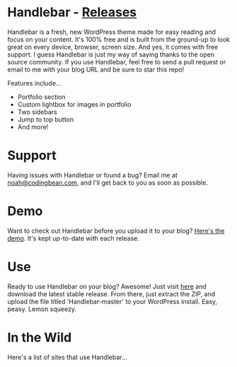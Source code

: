 Handlebar - [Releases](https://github.com/Codingbean/Handlebar/releases)
=========

Handlebar is a fresh, new WordPress theme made for easy reading and focus on your content. It's 100% free and is built from the ground-up to look great on every device, browser, screen size. And yes, it comes with free support. I guess Handlebar is just my way of saying thanks to the open source community. If you use Handlebar, feel free to send a pull request or email to me with your blog URL and be sure to star this repo!

Features include...
  * Portfolio section
  * Custom lightbox for images in portfolio
  * Two sidebars
  * Jump to top button
  * And more!

Support
=======

Having issues with Handlebar or found a bug? Email me at noah@codingbean.com, and I'll get back to you as soon as possible.

Demo
====

Want to check out Handlebar before you upload it to your blog? [Here's the demo](http://codingbean.com/theme/handlebar/). It's kept up-to-date with each release.

Use
===

Ready to use Handlebar on your blog? Awesome! Just visit [here](https://github.com/Codingbean/Handlebar/releases) and download the latest stable release. From there, just extract the ZIP, and upload the file titled 'Handlebar-master' to your WordPress install. Easy, peasy. Lemon squeezy.

In the Wild
=====

Here's a list of sites that use Handlebar...
